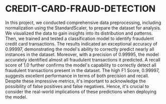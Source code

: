 # CREDIT-CARD-FRAUD-DETECTION
In this project, we conducted comprehensive data preprocessing, including normalization using the StandardScaler, to prepare the dataset for analysis. We visualized the data to gain insights into its distribution and patterns. Then, we trained and tested a classification model to identify fraudulent credit card transactions. The results indicated an exceptional accuracy of  0.99997, demonstrating the model's ability to correctly predict nearly all instances in the dataset. Moreover, with a precision of  0.99995, the model accurately identified almost all fraudulent transactions it predicted. A recall score of 1.0 further confirms the model's capability to correctly detect all fraudulent transactions present in the dataset. The high F1 Score,  0.99997, suggests excellent performance in terms of both precision and recall. Despite these impressive metrics, it's important to acknowledge the possibility of false positives and false negatives. Hence, it's crucial to consider the real-world implications of these predictions when deploying the model.
